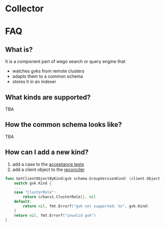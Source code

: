# Collector 

# FAQ

## What is?

It is a component part of wego search or query engine that 
- watches gvks from remote clusters
- adapts them to a common schema 
- stores it in an indexer  

## What kinds are supported?

TBA

## How the common schema looks like?

TBA

## How can I add a new kind?

1. add a case to the [acceptance tests](collector_acceptance_test.go)
2. add a client object to the [reconciler](./reconciler/reconciler.go)
```go
func GetClientObjectByKind(gvk schema.GroupVersionKind) (client.Object, error) {
	switch gvk.Kind {
    ...
	case "ClusterRole":
		return &rbacv1.ClusterRole{}, nil
	default:
		return nil, fmt.Errorf("gvk not supported: %s", gvk.Kind)
	}
	return nil, fmt.Errorf("invalid gvk")
}
```




